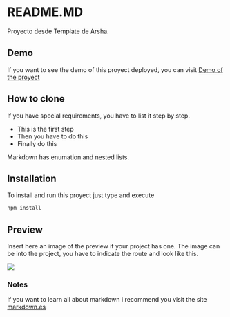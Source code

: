 # README.MD
Proyecto desde Template de Arsha.

## Demo
If you want to see the demo of this proyect deployed, you can visit [Demo of the proyect](https://github.com/xorojasx/node-austral/tree/main/app-bicicletas/)

## How to clone
If you have special requirements, you have to list it step by step.
* This is the first step
* Then you have to do this
* Finally do this

Markdown has enumation and nested lists.

## Installation
To install and run this proyect just type and execute
```bash
npm install
```
## Preview
Insert here an image of the preview if your project has one. The image can be into the project, you have to indicate the route and look like this.

![](/preview.jpg)

### Notes
If you want to learn all about markdown i recommend you visit the site [markdown.es](https://markdown.es/sintaxis-markdown/)
